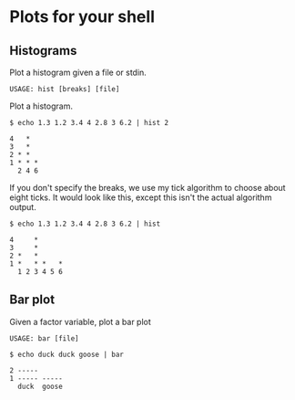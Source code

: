 Plots for your shell
=========

## Histograms
Plot a histogram given a file or stdin.

    USAGE: hist [breaks] [file]

Plot a histogram.

    $ echo 1.3 1.2 3.4 4 2.8 3 6.2 | hist 2
    
    4   *
    3   *
    2 * *
    1 * * *
      2 4 6

If you don't specify the breaks, we use my tick algorithm to choose
about eight ticks. It would look like this, except this isn't the
actual algorithm output.

    $ echo 1.3 1.2 3.4 4 2.8 3 6.2 | hist
    
    4     *
    3     *
    2 *   *
    1 *   * *   *
      1 2 3 4 5 6

## Bar plot
Given a factor variable, plot a bar plot

    USAGE: bar [file]

    $ echo duck duck goose | bar

    2 -----
    1 ----- -----
      duck  goose

